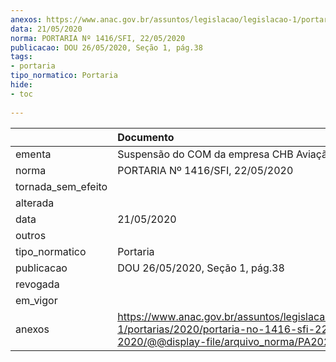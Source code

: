 ```yaml
---
anexos: https://www.anac.gov.br/assuntos/legislacao/legislacao-1/portarias/2020/portaria-no-1416-sfi-22-05-2020/@@display-file/arquivo_norma/PA2020-1416.pdf
data: 21/05/2020
norma: PORTARIA Nº 1416/SFI, 22/05/2020
publicacao: DOU 26/05/2020, Seção 1, pág.38
tags:
- portaria
tipo_normatico: Portaria
hide: 
- toc 
 
---
```


|                    | Documento                                                                                                                                            |
|:-------------------|:-----------------------------------------------------------------------------------------------------------------------------------------------------|
| ementa             | Suspensão do COM da empresa CHB Aviação Ltda.                                                                                                        |
| norma              | PORTARIA Nº 1416/SFI, 22/05/2020                                                                                                                     |
| tornada_sem_efeito |                                                                                                                                                      |
| alterada           |                                                                                                                                                      |
| data               | 21/05/2020                                                                                                                                           |
| outros             |                                                                                                                                                      |
| tipo_normatico     | Portaria                                                                                                                                             |
| publicacao         | DOU 26/05/2020, Seção 1, pág.38                                                                                                                      |
| revogada           |                                                                                                                                                      |
| em_vigor           |                                                                                                                                                      |
| anexos             | https://www.anac.gov.br/assuntos/legislacao/legislacao-1/portarias/2020/portaria-no-1416-sfi-22-05-2020/@@display-file/arquivo_norma/PA2020-1416.pdf |